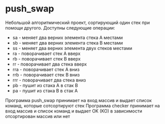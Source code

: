 # push_swap
Небольшой алгоритмический проект, сортирующий один стек при помощи другого.
Доступны следующие операции:

* sa - меняет два верних элемента стека A местами
* sb - меняет два верних элемента стека B местами
* ss - меняет два верних элемента двух стеков местами
* ra - поворачивает стек A вверх
* rb - поворачивает стек B вверх
* rr - поворачивает два стека вверх
* rra - поворачивает стек A вниз
* rrb - поворачивает стек B вниз
* rrr - поворачивает два стека вниз
* pb - пушит из стака A в стак B
* pa - пушит из стака B в стак A

Программа push_swap принимает на вход массив и выдает список команд, которые сотсортируют стек
Программа checker принимает на вход массив и список команд и выдает OK (KO) в зависимости отсортирован массив или нет
